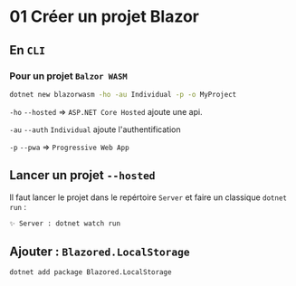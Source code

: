# 01 Créer un projet Blazor

## En `CLI`

### Pour un projet `Balzor WASM`

```bash
dotnet new blazorwasm -ho -au Individual -p -o MyProject
```

`-ho` `--hosted` => `ASP.NET Core Hosted` ajoute une api.

`-au` `--auth` `Individual` ajoute l'authentification

`-p` `--pwa` => `Progressive Web App`



## Lancer un projet `--hosted`

Il faut lancer le projet dans le repértoire `Server` et faire un classique `dotnet run` :

```bash
✨ Server : dotnet watch run
```





## Ajouter : `Blazored.LocalStorage`

```bash
dotnet add package Blazored.LocalStorage
```

































